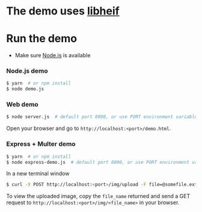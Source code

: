# The demo uses [libheif](https://github.com/strukturag/libheif/blob/gh-pages/libheif.js)

# Run the demo

- Make sure [Node.js](https://nodejs.org/en/) is available


### Node.js demo

```bash
$ yarn  # or npm install
$ node demo.js
```


### Web demo

```bash
$ node server.js  # default port 8000, or use PORT environment variable to specify a different port.
```

Open your browser and go to `http://localhost:<port>/demo.html`.


### Express + Multer demo

```bash
$ yarn  # or npm install
$ node express-demo.js  # default port 8000, or use PORT environment variable to specify a different port.
```

In a new terminal window

```bash
$ curl -X POST http://localhost:<port>/img/upload -F file=@somefile.ext
```

To view the uploaded image, copy the `file_name` returned and send a GET request to `http://localhost:<port>/img/<file_name>` in your browser.
